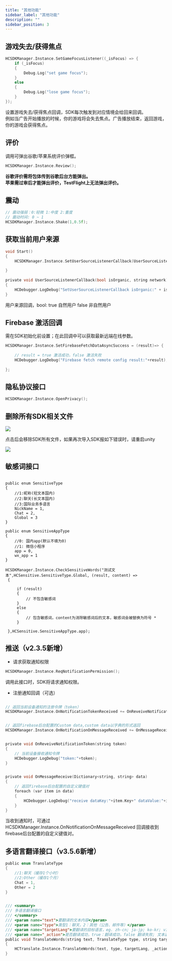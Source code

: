 ```yaml
---
title: "其他功能"
sidebar_label: "其他功能"
description: ""
sidebar_position: 3
---
```


## 游戏失去/获得焦点
```c
HCSDKManager.Instance.SetGameFocusListener((_isFocus) => {
    if (_isFocus)
    {
        Debug.Log("set game focus");
    }
    else
    {
        Debug.Log("lose game focus");
    }
});
```
设置游戏失去/获得焦点回调，SDK每次触发到对应情境会给回来回调。<br/>
例如当广告开始播放的时候，你的游戏将会失去焦点。广告播放结束，返回游戏，你的游戏会获得焦点。

## 评价

调用可弹出谷歌/苹果系统评价弹框。

```c
HCSDKManager.Instance.Review();
```

**谷歌评价需将包体传到谷歌后台方能弹出。<br/>
苹果需过审后才能弹出评价，TestFlight上无法弹出评价。<br/>**

## 震动
```c
// 震动强弱：0:轻微 1:中度 2:重度
// 震动时间: 0 ~ 1
HCSDKManager.Instance.Shake(1,0.5f);
```

## 获取当前用户来源
```c
void Start()
{
    HCSDKManager.Instance.SetUserSourceListenerCallback(UserSourceListenerCallback);
    
}
    
private void UserSourceListenerCallback(bool isOrganic, string network)
{
    HCDebugger.LogDebug("SetUserSourceListenerCallback isOrganic:" + isOrganic + "network:" + network);
}
```
用户来源回调，bool: true 自然用户 false 非自然用户

## Firebase 激活回调

需在SDK初始化前设置；在此回调中可以获取最新远端在线参数。

```c
HCSDKManager.Instance.SetFirebaseFetchDataAsyncSuccess = (result)=> {
    
    // result = true 激活成功，false 激活失败
    HCDebugger.LogDebug("Firebase fetch remote config result:"+result);
    
};
```

## 隐私协议接口
```c
HCSDKManager.Instance.OpenPrivacy();

```

## 删除所有SDK相关文件
![](/img/HCSDK/image34.jpg)

点击后会移除SDK所有文件，如果再次导入SDK报如下错误时，请重启unity<br/>

![](/img/HCSDK/image35.jpeg)


## 敏感词接口
```

public enum SensitiveType
{
    //1:昵称(短文本国内)
    //2:聊天(长文本国内) 
    //3:国际业务多语言
    NickName = 1,
    Chat = 2,
    Global = 3
}

public enum SensitiveAppType
{
    //0: 国内app(默认不填为0)
    //1: 微信小程序
    app = 0,
    wx_app = 1
}

HCSDKManager.Instance.CheckSensitiveWords("测试文本",HCSensitive.SensitiveType.Global, (result, content) =>
 {

     if (result)
     {
         // 不包含敏感词
     }
     else
     {
         // 包含敏感词，content为消除敏感词后的文本，敏感词会被替换为符号 * 
     }

 },HCSensitive.SensitiveAppType.app);

```
## 推送（v2.3.5新增）
- 请求获取通知权限
```c
HCSDKManager.Instance.ReqNotificationPermission();
```
调用此接口时，SDK将请求通知权限。

- 注册通知回调（可选）

```c

// 返回当前设备通知的注册令牌（token）
HCSDKManager.Instance.OnNotificationTokenReceived += OnReveiveNotificationToken;


// 返回firebase后台配置的Custom data,custom data以字典的形式返回
HCSDKManager.Instance.OnNotificationOnMessageReceived += OnMessageReceive;


private void OnReveiveNotificationToken(string token)
{
    // 当前设备接收通知令牌
    HCDebugger.LogDebug("token:"+token);
}


private void OnMessageReceive(Dictionary<string, string> data)
{
    // 返回firebase后台配置的自定义键值对
    foreach (var item in data)
    {
        HCDebugger.LogDebug("receive dataKey:"+item.Key+" dataValue:"+item.Value);
    }
}
```
当收到通知时，可通过 HCSDKManager.Instance.OnNotificationOnMessageReceived 回调接收到firebase后台配置的自定义键值对。

## 多语言翻译接口（v3.5.6新增）

```c 
public enum TranslateType
{
    //1:聊天（缓存1个小时）
    //2:Other（缓存1个月）
    Chat = 1,
    Other = 2
}


/// <summary>
/// 多语言翻译接口
/// </summary>
/// <param name="text">要翻译的文本内容</param>
/// <param name="type">类型1：聊天，2：其他（公告、邮件等）</param>
/// <param name="targetLang">要翻译的目标语言，eg. zh-cn; ja-jp; ko-kr; vi-vi 等</param>
/// <param name="_action">是否翻译成功，true：翻译成功，false 翻译失败; 文本返回空字符串</param>
public void TranslateWords(string text, TranslateType type, string targetLang, Action<bool, string> _action)
{
    HCTranslate.Instance.TranslateWords(text, type, targetLang, _action);
}

```

<!---->
<!--- 获取是否有通知权限-->
<!--```c-->
<!--var permission = HCSDKManager.Instance.IsGrantedNotificationPermission();-->
<!--```-->
<!--通过此接口来获取当前应用是否具有通知权限。-->
<!---->
<!--- 打开/关闭推送-->
<!--```c-->
<!--// 打开通知-->
<!--HCSDKManager.Instance.PushSwitch(true);-->
<!---->
<!--// 关闭通知-->
<!--HCSDKManager.Instance.PushSwitch(false);-->
<!--        -->
<!--```-->
<!--- 推送功能是否开启-->
<!--```c-->
<!--var pushOpen = HCSDKManager.Instance.IsPushOpen();-->
<!--```-->
<!--通过此接口来判断当前应用推送功能是否已开启。-->

